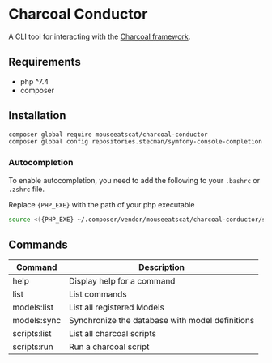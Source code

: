 # Charcoal Conductor
A CLI tool for interacting with the [Charcoal framework](https://github.com/charcoalphp/charcoal).

## Requirements
- php ^7.4
- composer
## Installation
```BASH
composer global require mouseeatscat/charcoal-conductor
composer global config repositories.stecman/symfony-console-completion vcs https://github.com/MouseEatsCat/symfony-console-completion
```
### Autocompletion
To enable autocompletion, you need to add the following to your `.bashrc` or `.zshrc` file.

Replace `{PHP_EXE}` with the path of your php executable
```BASH
source <({PHP_EXE} ~/.composer/vendor/mouseeatscat/charcoal-conductor/src/index.php _completion -g -p conductor)
```
## Commands
| Command      | Description                                     |
| ------------ | ----------------------------------------------- |
| help         | Display help for a command                      |
| list         | List commands                                   |
| models:list  | List all registered Models                      |
| models:sync  | Synchronize the database with model definitions |
| scripts:list | List all charcoal scripts                       |
| scripts:run  | Run a charcoal script                           |
